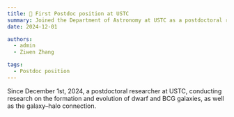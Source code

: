 ```yaml
---
title: 🎉 First Postdoc position at USTC
summary: Joined the Department of Astronomy at USTC as a postdoctoral researcher.
date: 2024-12-01

authors:
  - admin
  - Ziwen Zhang

tags:
  - Postdoc position
---
```


Since December 1st, 2024, a postdoctoral researcher at USTC, conducting research on the formation and evolution of dwarf and BCG galaxies, as well as the galaxy–halo connection.
